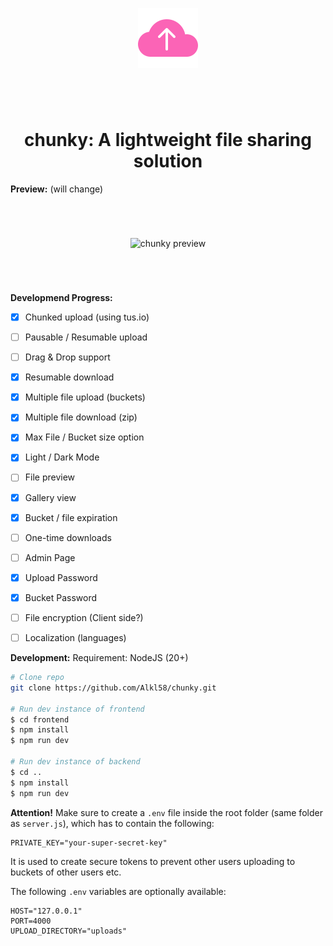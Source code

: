 
<p align="center">
    <img style="width: 96px; margin: 4em 0" src="frontend/public/favicon.png" alt="chunky logo" />
    <h1 align="center">chunky: A lightweight file sharing solution</h1>
</p>

**Preview:** (will change)
<p align="center">
  <img style="margin: 4em 0; max-width: 600px;" src="https://github.com/user-attachments/assets/994859d9-54ae-4dcc-ad7c-c30e96354d74" alt="chunky preview" />
</p>

**Developmend Progress:**
- [x] Chunked upload (using tus.io)
- [ ] Pausable / Resumable upload
- [ ] Drag & Drop support
- [x] Resumable download
- [x] Multiple file upload (buckets)
- [x] Multiple file download (zip)
- [x] Max File / Bucket size option
- [x] Light / Dark Mode
- [ ] File preview
- [x] Gallery view
- [x] Bucket / file expiration
- [ ] One-time downloads
- [ ] Admin Page
- [x] Upload Password
- [x] Bucket Password
- [ ] File encryption (Client side?)
- [ ] Localization (languages)


**Development:**
Requirement: NodeJS (20+)

```bash
# Clone repo
git clone https://github.com/Alkl58/chunky.git

# Run dev instance of frontend
$ cd frontend
$ npm install
$ npm run dev

# Run dev instance of backend
$ cd ..
$ npm install
$ npm run dev
```

**Attention!**
Make sure to create a `.env` file inside the root folder (same folder as `server.js`), which has to contain the following:
```env
PRIVATE_KEY="your-super-secret-key"
```
It is used to create secure tokens to prevent other users uploading to buckets of other users etc.

The following `.env` variables are optionally available:
```env
HOST="127.0.0.1"
PORT=4000
UPLOAD_DIRECTORY="uploads"
```
